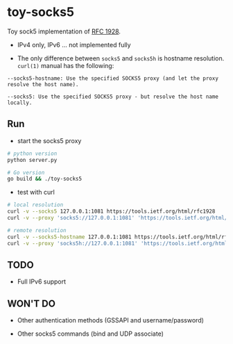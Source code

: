 # toy-socks5

Toy sock5 implementation of [RFC 1928](https://tools.ietf.org/html/rfc1928).

- IPv4 only, IPv6 ... not implemented fully

- The only difference between `socks5` and `socks5h` is hostname resolution. `curl(1)` manual has the following:

```text
--socks5-hostname: Use the specified SOCKS5 proxy (and let the proxy resolve the host name).

--socks5: Use the specified SOCKS5 proxy - but resolve the host name locally.
```

## Run

- start the socks5 proxy

```bash
# python version
python server.py

# Go version
go build && ./toy-socks5
```

- test with curl

```bash
# local resolution
curl -v --socks5 127.0.0.1:1081 https://tools.ietf.org/html/rfc1928
curl -v --proxy 'socks5://127.0.0.1:1081' 'https://tools.ietf.org/html/rfc1928'

# remote resolution
curl -v --socks5-hostname 127.0.0.1:1081 https://tools.ietf.org/html/rfc1928
curl -v --proxy 'socks5h://127.0.0.1:1081' 'https://tools.ietf.org/html/rfc1928'
```

## TODO

- Full IPv6 support

## WON'T DO

- Other authentication methods (GSSAPI and username/password)

- Other socks5 commands (bind and UDP associate)
